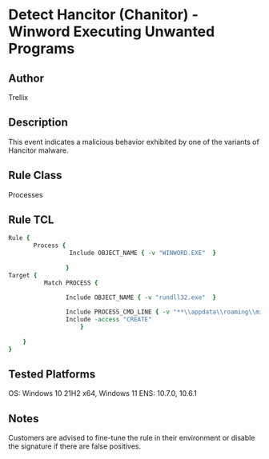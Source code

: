 # Detect Hancitor (Chanitor) - Winword Executing Unwanted Programs

## Author
Trellix

## Description
This event indicates a malicious behavior exhibited by one of the variants of Hancitor malware.

## Rule Class 
Processes

## Rule TCL
```tcl
Rule {
       Process {
                 Include OBJECT_NAME { -v "WINWORD.EXE"  }
				
                }
Target {
          Match PROCESS {
                
                Include OBJECT_NAME { -v "rundll32.exe"  }

				Include PROCESS_CMD_LINE { -v "**\\appdata\\roaming\\microsoft\\word\\**.*,*"}				
				Include -access "CREATE"
                	}
       
	}
}
```

## Tested Platforms
OS: Windows 10 21H2 x64, Windows 11
ENS: 10.7.0, 10.6.1

## Notes
Customers are advised to fine-tune the rule in their environment or disable the signature if there are false positives.